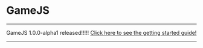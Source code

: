 # GameJS
---
GameJS 1.0.0-alpha1 released!!!!!
[Click here to see the getting started guide!](/GameJS/docs/getting-started)

---
